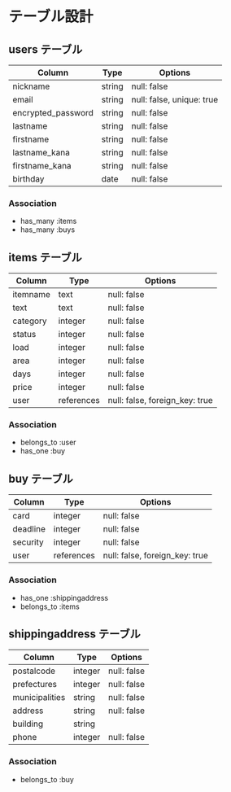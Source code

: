 # テーブル設計

## users テーブル

| Column             | Type   | Options                        |
| ------------------ | ------ | ------------------------------ |
| nickname           | string | null: false                    |
| email              | string | null: false, unique: true      |
| encrypted_password | string | null: false                    |
| lastname           | string | null: false                    |
| firstname          | string | null: false                    |
| lastname_kana      | string | null: false                    |
| firstname_kana     | string | null: false                    |
| birthday           | date   | null: false                    |

### Association

- has_many :items
- has_many :buys

## items テーブル

| Column             | Type       | Options                        |
| ------------------ | ---------- | ------------------------------ |
| itemname           | text       | null: false                    |
| text               | text       | null: false                    |
| category           | integer    | null: false                    |
| status             | integer    | null: false                    |
| load               | integer    | null: false                    |
| area               | integer    | null: false                    |
| days               | integer    | null: false                    |
| price              | integer    | null: false                    |
| user               | references | null: false, foreign_key: true |

### Association

- belongs_to :user
- has_one :buy

## buy テーブル

| Column | Type       | Options                        |
| ------ | ---------- | ------------------------------ |
| card   | integer    | null: false                    |
|deadline| integer    | null: false                    |
|security| integer    | null: false                    |
| user   | references | null: false, foreign_key: true |

### Association

- has_one :shippingaddress
- belongs_to :items

## shippingaddress テーブル

| Column             | Type   | Options     |
| ------------------ | ------ | ----------- |
| postalcode         | integer| null: false |
| prefectures        | integer| null: false |
| municipalities     | string | null: false |
| address            | string | null: false |
| building           | string |             |
| phone              | integer| null: false |

### Association

- belongs_to :buy
